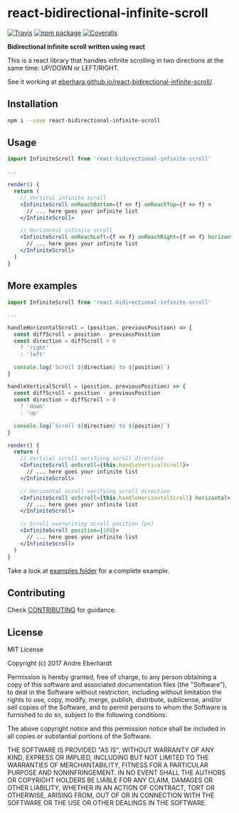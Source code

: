 # react-bidirectional-infinite-scroll

[![Travis][build-badge]][build]
[![npm package][npm-badge]][npm]
[![Coveralls][coveralls-badge]][coveralls]

**Bidirectional infinite scroll written using react**

[build-badge]: https://img.shields.io/travis/eberhara/react-bidirectional-infinite-scroll/master.png?style=flat-square
[build]: https://travis-ci.org/eberhara/react-bidirectional-infinite-scroll

[npm-badge]: https://img.shields.io/npm/v/react-bidirectional-infinite-scroll.png?style=flat-square
[npm]: https://www.npmjs.org/package/react-bidirectional-infinite-scroll

[coveralls-badge]: https://img.shields.io/coveralls/eberhara/react-bidirectional-infinite-scroll/master.png?style=flat-square
[coveralls]: https://coveralls.io/github/eberhara/react-bidirectional-infinite-scroll

This is a react library that handles infinite scrolling in two directions at the same time: UP/DOWN or LEFT/RIGHT.

See it working at [eberhara.github.io/react-bidirectional-infinite-scroll/](https://eberhara.github.io/react-bidirectional-infinite-scroll/).


## Installation

```bash
npm i --save react-bidirectional-infinite-scroll
```

## Usage

```jsx
import InfiniteScroll from 'react-bidirectional-infinite-scroll'

...

render() {
  return (
    // Vertical infinite scroll
    <InfiniteScroll onReachBottom={f => f} onReachTop={f => f} >
      // ... here goes your infinite list
    </InfiniteScroll>

    // Horizontal infinite scroll
    <InfiniteScroll onReachLeft={f => f} onReachRight={f => f} horizontal>
      // ... here goes your infinite list
    </InfiniteScroll>
  )
}
```


## More examples

```jsx
import InfiniteScroll from 'react-bidirectional-infinite-scroll'

...

handleHorizontalScroll = (position, previousPosition) => {
  const diffScroll = position - previousPosition
  const direction = diffScroll > 0
    ? 'right'
    : 'left'

  console.log(`Scroll ${direction} to ${position}`)
}

handleVerticalScroll = (position, previousPosition) => {
  const diffScroll = position - previousPosition
  const direction = diffScroll > 0
    ? 'down'
    : 'up'

  console.log(`Scroll ${direction} to ${position}`)
}

render() {
  return (
    // Vertical scroll verifying scroll direction
    <InfiniteScroll onScroll={this.handleVerticalScroll}>
      // ... here goes your infinite list
    </InfiniteScroll>

    // Horizontal scroll verifying scroll direction
    <InfiniteScroll onScroll={this.handleHorizontalScroll} horizontal>
      // ... here goes your infinite list
    </InfiniteScroll>

    // Scroll overwriting scroll position (px)
    <InfiniteScroll position={100}>
      // ... here goes your infinite list
    </InfiniteScroll>
  )
}
```

Take a look at [examples folder](./demo/src/examples) for a complete example.

## Contributing

Check [CONTRIBUTING](./CONTRIBUTING.md) for guidance.

## License

MIT License

Copyright (c) 2017 Andre Eberhardt

Permission is hereby granted, free of charge, to any person obtaining a copy
of this software and associated documentation files (the "Software"), to deal
in the Software without restriction, including without limitation the rights
to use, copy, modify, merge, publish, distribute, sublicense, and/or sell
copies of the Software, and to permit persons to whom the Software is
furnished to do so, subject to the following conditions:

The above copyright notice and this permission notice shall be included in all
copies or substantial portions of the Software.

THE SOFTWARE IS PROVIDED "AS IS", WITHOUT WARRANTY OF ANY KIND, EXPRESS OR
IMPLIED, INCLUDING BUT NOT LIMITED TO THE WARRANTIES OF MERCHANTABILITY,
FITNESS FOR A PARTICULAR PURPOSE AND NONINFRINGEMENT. IN NO EVENT SHALL THE
AUTHORS OR COPYRIGHT HOLDERS BE LIABLE FOR ANY CLAIM, DAMAGES OR OTHER
LIABILITY, WHETHER IN AN ACTION OF CONTRACT, TORT OR OTHERWISE, ARISING FROM,
OUT OF OR IN CONNECTION WITH THE SOFTWARE OR THE USE OR OTHER DEALINGS IN THE
SOFTWARE.
